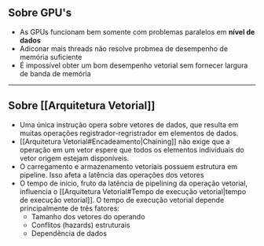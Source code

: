 ## Sobre GPU's

- As GPUs funcionam bem somente com problemas paralelos em **nível de dados**
- Adiconar mais threads não resolve probmea de desempenho de memória suficiente
- É impossível obter um bom desempenho vetorial sem fornecer largura de banda de memória
---
## Sobre [[Arquitetura Vetorial]]

- Uma única instrução opera sobre vetores de dados, que resulta em muitas operações registrador-regristrador em elementos de dados.
- [[Arquitetura Vetorial#Encadeamento|Chaining]] não exige que a operação em um vetor espere que todos os elementos individuais do vetor origem estejam disponíveis.
- O carregamento e armazenamento vetoriais possuem estrutura em pipeline. Isso afeta a latência das operações dos vetores
- O tempo de início, fruto da latência de pipelining da operação vetorial, influencia o [[Arquitetura Vetorial#Tempo de execução vetorial|tempo de execução vetorial]]. O tempo de execução vetorial depende principalmente de três fatores:
	- Tamanho dos vetores do operando
	- Conflitos (hazards) estruturais
	- Dependência de dados

